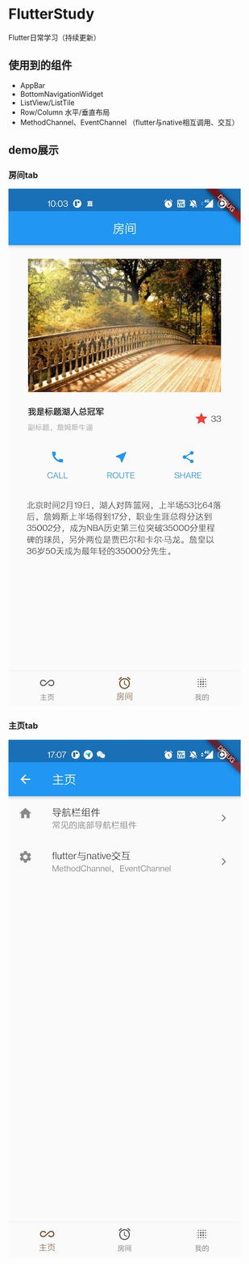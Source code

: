 # FlutterStudy

Flutter日常学习（持续更新）

## 使用到的组件
* AppBar
* BottomNavigationWidget
* ListView/ListTile
* Row/Column 水平/垂直布局
* MethodChannel、EventChannel （flutter与native相互调用、交互）
## demo展示 
### 房间tab
![房间tab](https://raw.githubusercontent.com/KomoriWu/FlutterStudy/main/img-folder/flutter_tab_room.jpeg)

### 主页tab
![主页tab](https://raw.githubusercontent.com/KomoriWu/FlutterStudy/main/img-folder/flutter_tab_home.jpeg)